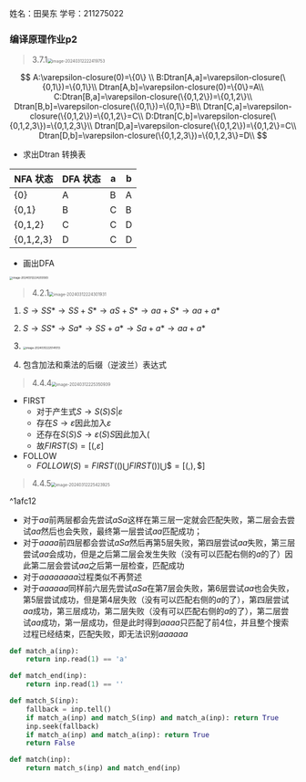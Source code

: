 姓名：田昊东		学号：211275022

### 编译原理作业p2

> 3.7.1<img src="https://thdlrt.oss-cn-beijing.aliyuncs.com/image-20240312222419753.png" alt="image-20240312222419753" style="zoom:50%;" />

$$
A:\varepsilon-closure(0)=\{0\} \\
B:Dtran[A,a]=\varepsilon-closure(\{0,1\})=\{0,1\}\\
Dtran[A,b]=\varepsilon-closure(0)=\{0\}=A\\
C:Dtran[B,a]=\varepsilon-closure(\{0,1,2\})=\{0,1,2\}\\
Dtran[B,b]=\varepsilon-closure(\{0,1\})=\{0,1\}=B\\
Dtran[C,a]=\varepsilon-closure(\{0,1,2\})=\{0,1,2\}=C\\
D:Dtran[C,b]=\varepsilon-closure(\{0,1,2,3\})=\{0,1,2,3\}\\
Dtran[D,a]=\varepsilon-closure(\{0,1,2\})=\{0,1,2\}=C\\
Dtran[D,b]=\varepsilon-closure(\{0,1,2,3\})=\{0,1,2,3\}=D\\
$$

- 求出Dtran 转换表

| NFA 状态  | DFA 状态 | a    | b    |
| --------- | -------- | ---- | ---- |
| {0}       | A        | B    | A    |
| {0,1}     | B        | C    | B    |
| {0,1,2}   | C        | C    | D    |
| {0,1,2,3} | D        | C    | D    |

- 画出DFA

<img src="https://thdlrt.oss-cn-beijing.aliyuncs.com/image-20240312224203583.png" alt="image-20240312224203583" style="zoom: 33%;" />

> 4.2.1<img src="https://thdlrt.oss-cn-beijing.aliyuncs.com/image-20240312224301931.png" alt="image-20240312224301931" style="zoom:50%;" />

1. $S\to SS*\to SS+S*\to aS+S*\to aa+S*\to aa+a*$
2. $S\to SS*\to Sa*\to SS+a*\to Sa+a*\to aa+a*$
3. <img src="https://thdlrt.oss-cn-beijing.aliyuncs.com/image-20240312225141013.png" alt="image-20240312225141013" style="zoom:33%;" />

5. 包含加法和乘法的后缀（逆波兰）表达式

> 4.4.4<img src="https://thdlrt.oss-cn-beijing.aliyuncs.com/image-20240312225350939.png" alt="image-20240312225350939" style="zoom:50%;" />

- FIRST
  - 对于产生式$S\to S(S)S|\varepsilon$
  - 存在$S\to\varepsilon$因此加入$\varepsilon$
  - 还存在$S(S)S\to\varepsilon(S)S$因此加入$($
  - 故$FIRST(S) = [(,\varepsilon]$
- FOLLOW
  - $FOLLOW(S)=FIRST(()\bigcup FIRST())\bigcup\$=[(,),\$]$

> 4.4.5<img src="https://thdlrt.oss-cn-beijing.aliyuncs.com/image-20240312225423925.png" alt="image-20240312225423925" style="zoom:50%;" />

^1afc12

- 对于$aa$前两层都会先尝试$aSa$这样在第三层一定就会匹配失败，第二层会去尝试$aa$然后也会失败，最终第一层尝试$aa$匹配成功；
- 对于$aaaa$前四层都会尝试$aSa$然后再第5层失败，第四层尝试$aa$失败，第三层尝试$aa$会成功，但是之后第二层会发生失败（没有可以匹配右侧的$a$的了）因此第二层会尝试$aa$之后第一层检查，匹配成功
- 对于$aaaaaaaa$过程类似不再赘述
- 对于$aaaaaa$同样前六层先尝试$aSa$在第7层会失败，第6层尝试$aa$也会失败，第5层尝试成功，但是第4层失败（没有可以匹配右侧的$a$的了），第四层尝试$aa$成功，第三层成功，第二层失败（没有可以匹配右侧的$a$的了），第二层尝试$aa$成功，第一层成功，但是此时得到$aaaa$只匹配了前4位，并且整个搜索过程已经结束，匹配失败，即无法识别$aaaaaa$

```python
def match_a(inp):
    return inp.read(1) == 'a'

def match_end(inp):
    return inp.read(1) == ''

def match_S(inp):
    fallback = inp.tell()
    if match_a(inp) and match_S(inp) and match_a(inp): return True
    inp.seek(fallback)
    if match_a(inp) and match_a(inp): return True
    return False

def match(inp):
    return match_s(inp) and match_end(inp)
```

